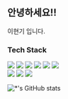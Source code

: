 ## 안녕하세요!!    
이현기 입니다.    

<h3>Tech Stack</h3>
<p>
  <img src="https://img.shields.io/badge/-C-blue?style=flat-square&logo=C&logoColor=white"></a>
  <img src="https://img.shields.io/badge/-C%2B%2B-blue?style=flat-square&logo=C%2B%2B&logoColor=white"></a>
  <img src="https://img.shields.io/badge/-Python-blue?style=flat-square&logo=Python&logoColor=white"></a>
  <img src="https://img.shields.io/badge/-Swift-blue?style=flat-square&logo=Swift&logoColor=white"></a>
  <img src="https://img.shields.io/badge/-VIM-blue?style=flat-square&logo=Vim&logoColor=white"></a>
  <img src="https://img.shields.io/badge/-CMake-blue?style=flat-square&logo=CMake&logoColor=white"></a></br>
  <img src="https://img.shields.io/badge/-OpenCV-blue?style=flat-square&logo=OpenCV&logoColor=white"></a>
  <img src="https://img.shields.io/badge/-OpenGL-blue?style=flat-square&logo=OpenGL&logoColor=white"></a>
  <img src="https://img.shields.io/badge/-Metal API-blue?style=flat-square"></a>
</p>

![*'s GitHub stats](https://github-readme-stats.vercel.app/api?username=gusrlLee&show_icons=true&theme=radical)
